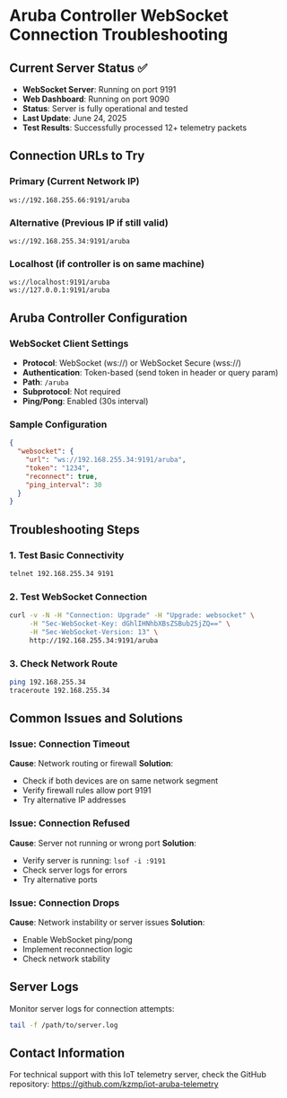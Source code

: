 # Aruba Controller WebSocket Connection Troubleshooting

## Current Server Status ✅
- **WebSocket Server**: Running on port 9191
- **Web Dashboard**: Running on port 9090 
- **Status**: Server is fully operational and tested
- **Last Update**: June 24, 2025
- **Test Results**: Successfully processed 12+ telemetry packets

## Connection URLs to Try

### Primary (Current Network IP)
```
ws://192.168.255.66:9191/aruba
```

### Alternative (Previous IP if still valid)
```
ws://192.168.255.34:9191/aruba
```

### Localhost (if controller is on same machine)
```
ws://localhost:9191/aruba
ws://127.0.0.1:9191/aruba
```

## Aruba Controller Configuration

### WebSocket Client Settings
- **Protocol**: WebSocket (ws://) or WebSocket Secure (wss://)
- **Authentication**: Token-based (send token in header or query param)
- **Path**: `/aruba`
- **Subprotocol**: Not required
- **Ping/Pong**: Enabled (30s interval)

### Sample Configuration
```json
{
  "websocket": {
    "url": "ws://192.168.255.34:9191/aruba",
    "token": "1234",
    "reconnect": true,
    "ping_interval": 30
  }
}
```

## Troubleshooting Steps

### 1. Test Basic Connectivity
```bash
telnet 192.168.255.34 9191
```

### 2. Test WebSocket Connection
```bash
curl -v -N -H "Connection: Upgrade" -H "Upgrade: websocket" \
     -H "Sec-WebSocket-Key: dGhlIHNhbXBsZSBub25jZQ==" \
     -H "Sec-WebSocket-Version: 13" \
     http://192.168.255.34:9191/aruba
```

### 3. Check Network Route
```bash
ping 192.168.255.34
traceroute 192.168.255.34
```

## Common Issues and Solutions

### Issue: Connection Timeout
**Cause**: Network routing or firewall
**Solution**: 
- Check if both devices are on same network segment
- Verify firewall rules allow port 9191
- Try alternative IP addresses

### Issue: Connection Refused  
**Cause**: Server not running or wrong port
**Solution**:
- Verify server is running: `lsof -i :9191`
- Check server logs for errors
- Try alternative ports

### Issue: Connection Drops
**Cause**: Network instability or server issues
**Solution**:
- Enable WebSocket ping/pong
- Implement reconnection logic
- Check network stability

## Server Logs
Monitor server logs for connection attempts:
```bash
tail -f /path/to/server.log
```

## Contact Information
For technical support with this IoT telemetry server, check the GitHub repository:
https://github.com/kzmp/iot-aruba-telemetry
